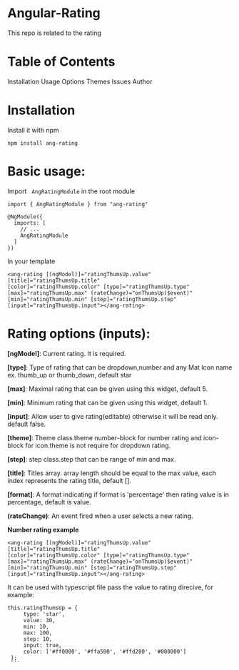 # Angular-Rating
This repo is related to the rating

# Table of Contents
Installation
Usage
Options
Themes
Issues
Author

# Installation
Install it with npm

```npm install ang-rating ```

# Basic usage:
Import  ` AngRatingModule` in the root module

``` import { AngRatingModule } from "ang-rating" ```


```
@NgModule({
  imports: [
    // ...
    AngRatingModule
  ]
})
```

In your template

 ```
 <ang-rating [(ngModel)]="ratingThumsUp.value" [title]="ratingThumsUp.title"
[color]="ratingThumsUp.color" [type]="ratingThumsUp.type" [max]="ratingThumsUp.max" (rateChange)="onThumsUp($event)"
[min]="ratingThumsUp.min" [step]="ratingThumsUp.step" [input]="ratingThumsUp.input"></ang-rating> 
```


# Rating options (inputs):
**[ngModel]**: Current rating. It is required.

**[type]**: Type of rating that can be dropdown,number and any Mat Icon name ex. thumb_up or thumb_down, default star

**[max]**: Maximal rating that can be given using this widget, default 5.

**[min]**: Minimum rating that can be given using this widget, default 1.

**[input]**: Allow user to give rating(editable) otherwise it will be read only. default false.

**[theme]**: Theme class.theme number-block for number rating and icon-block for icon.theme is not require for dropdown rating.

**[step]**: step class.step that can be range of min and max.

**[title]**: Titles array. array length should be equal to the max value, each index represents the rating title, default [].

**[format]**: A format indicating if format is 'percentage' then rating value is in percentage, default is value.

**(rateChange)**: An event fired when a user selects a new rating.


**Number rating example**

```
<ang-rating [(ngModel)]="ratingThumsUp.value" [title]="ratingThumsUp.title"
[color]="ratingThumsUp.color" [type]="ratingThumsUp.type" [max]="ratingThumsUp.max" (rateChange)="onThumsUp($event)"
[min]="ratingThumsUp.min" [step]="ratingThumsUp.step" [input]="ratingThumsUp.input"></ang-rating>
```

It can be used with typescript file pass the value to rating direcive, for example:

   ```
   this.ratingThumsUp = {
        type: 'star',
        value: 30,
        min: 10,
        max: 100,
        step: 10,
        input: true,
        color: ['#ff0000', '#ffa500', '#ffd280', '#008000']
    };
    ```

